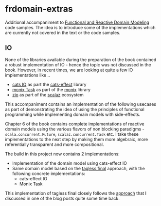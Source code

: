 # frdomain-extras
Additional accompaniment to [Functional and Reactive Domain Modeling](https://github.com/debasishg/frdomain) code samples. The idea is to introduce some of the implementations which are currently not covered in the text or the code samples.

## IO

None of the libraries available during the preparation of the book contained a robust implementation of IO - hence the topic was not discussed in the book. However, in recent times, we are looking at quite a few IO implementations like ..

* [cats IO](https://typelevel.org/cats-effect/datatypes/io.html) as part the [cats-effect](https://github.com/typelevel/cats-effect) library
* [monix Task](https://monix.io/docs/3x/eval/task.html) as part of the [monix](https://monix.io/) library
* [zio](https://github.com/scalaz/scalaz-zio) as part of the [scalaz](https://github.com/scalaz/scalaz) ecosystem

This accompaniment contains an implementation of the following usecases as part of demonstrating the idea of using the principles of functional programming while implementing domain models with side-effects.

Chapter 6 of the book contains complete implementations of reactive domain models using the various flavors of non blocking paradigms - `scala.concurrent.Future`, `scalaz.concurrent.Task` etc. I take these implementations to the next step by making them more algebraic, more referentially transparent and more compositional.

The build in this project now contains 2 implementations:

* Implementation of the domain model using cats-effect IO
* Same domain model based on the [tagless final](http://okmij.org/ftp/tagless-final/index.html) approach, with the following concrete implementations:
    * cats-effect IO 
    * Monix Task 

This implementation of tagless final closely follows the [approach](http://debasishg.blogspot.com/2017/07/domain-models-late-evaluation-buys-you.html) that I discussed in one of the blog posts quite some time back.